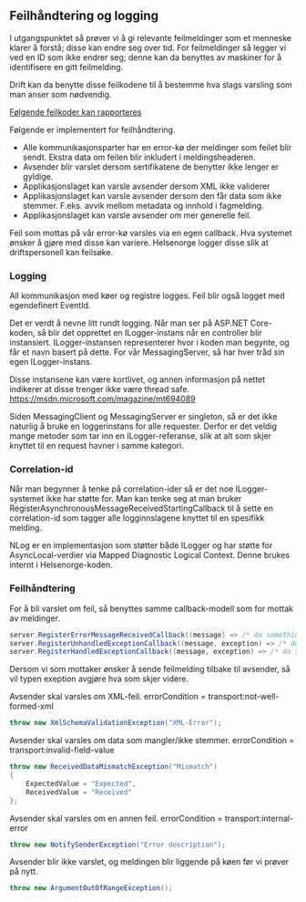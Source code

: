 ## Feilhåndtering og logging

I utgangspunktet så prøver vi å gi relevante feilmeldinger som et menneske klarer å forstå; disse kan endre seg over tid. 
For feilmeldinger så legger vi ved en ID som ikke endrer seg; denne kan da benyttes av maskiner for å identifisere en gitt feilmelding. 

Drift kan da benytte disse feilkodene til å bestemme hva slags varsling som man anser som nødvendig. 

[Følgende feilkoder kan rapporteres](Feilkoder.md)


Følgende er implementert for feilhåndtering.
- Alle kommunikasjonsparter har en error-kø der meldinger som feilet blir sendt. Ekstra data om feilen blir inkludert i meldingsheaderen.
- Avsender blir varslet dersom sertifikatene de benytter ikke lenger er gyldige. 
- Applikasjonslaget kan varsle avsender dersom XML ikke validerer
- Applikasjonslaget kan varsle avsender dersom den får data som ikke stemmer. F.eks. avvik mellom metadata og innhold i fagmelding.
- Applikasjonslaget kan varsle avsender om mer generelle feil.

Feil som mottas på vår error-kø varsles via en egen callback. Hva systemet ønsker å gjøre med disse kan variere. Helsenorge logger disse slik at driftspersonell kan feilsøke.

### Logging
All kommunikasjon med køer og registre logges. Feil blir også logget med egendefinert EventId.

Det er verdt å nevne litt rundt logging. Når man ser på ASP.NET Core-koden, så blir det opprettet en ILogger-instans når en controller blir instansiert. 
ILogger-instansen representerer hvor i koden man begynte, og får et navn basert på dette. For vår MessagingServer, så har hver tråd sin egen ILogger-instans.

Disse instansene kan være kortlivet, og annen informasjon på nettet indikerer at disse trenger ikke være thread safe. https://msdn.microsoft.com/magazine/mt694089

Siden MessagingClient og MessagingServer er singleton, så er det ikke naturlig å bruke en loggerinstans for alle requester. 
Derfor er det veldig mange metoder som tar inn en ILogger-referanse, slik at alt som skjer knyttet til en request havner i samme kategori.

### Correlation-id
Når man begynner å tenke på correlation-ider så er det noe ILogger-systemet ikke har støtte for. Man kan tenke seg at man bruker 
RegisterAsynchronousMessageReceivedStartingCallback til å sette en correlation-id som tagger alle logginnslagene knyttet til en spesifikk melding. 

NLog er en implementasjon som støtter både ILogger og har støtte for AsyncLocal-verdier via Mapped Diagnostic Logical Context. Denne brukes internt i Helsenorge-koden. 

### Feilhåndtering
For å bli varslet om feil, så benyttes samme callback-modell som for mottak av meldinger. 

```cs
server.RegisterErrorMessageReceivedCallback((message) => /* do something */ );
server.RegisterUnhandledExceptionCallback((message, exception) => /* do something */ );
server.RegisterHandledExceptionCallback((message, exception) => /* do something */ );
```

Dersom vi som mottaker ønsker å sende feilmelding tilbake til avsender, så vil typen exeption avgjøre hva som skjer videre. 

Avsender skal varsles om XML-feil.  errorCondition = transport:not-well-formed-xml
```cs
throw new XmlSchemaValidationException("XML-Error");
```
Avsender skal varsles om data som mangler/ikke stemmer. errorCondition = transport:invalid-field-value
```cs
throw new ReceivedDataMismatchException("Mismatch") 
{ 
    ExpectedValue = "Expected", 
    ReceivedValue = "Received"
};
``` 

Avsender skal varsles om en annen feil. errorCondition = transport:internal-error 
```cs
throw new NotifySenderException("Error description");
```
Avsender blir ikke varslet, og meldingen blir liggende på køen før vi prøver på nytt.
```cs
throw new ArgumentOutOfRangeException();
```
